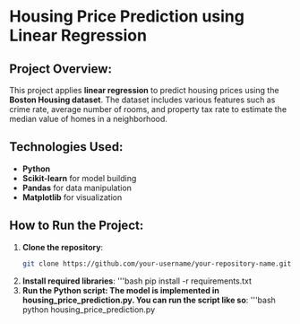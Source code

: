 # Housing Price Prediction using Linear Regression

## Project Overview:
This project applies **linear regression** to predict housing prices using the **Boston Housing dataset**. The dataset includes various features such as crime rate, average number of rooms, and property tax rate to estimate the median value of homes in a neighborhood.

## Technologies Used:
- **Python**
- **Scikit-learn** for model building
- **Pandas** for data manipulation
- **Matplotlib** for visualization

## How to Run the Project:

1. **Clone the repository**:
   ```bash
   git clone https://github.com/your-username/your-repository-name.git
2. **Install required libraries**:
  '''bash
  pip install -r requirements.txt
3. **Run the Python script: The model is implemented in housing_price_prediction.py. You can run the script like so**:
  '''bash
  python housing_price_prediction.py
